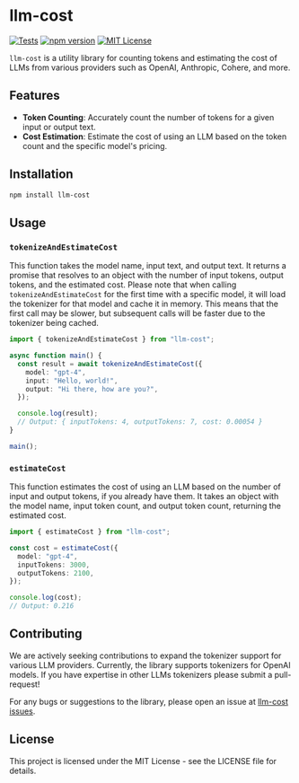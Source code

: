 # llm-cost

[![Tests](https://github.com/rogeriochaves/llm-cost/actions/workflows/node.js.yml/badge.svg)](https://github.com/rogeriochaves/llm-cost/actions/workflows/node.js.yml)
[![npm version](https://badge.fury.io/js/llm-cost.svg)](https://www.npmjs.com/package/llm-cost)
[![MIT License](https://img.shields.io/badge/license-MIT-blue.svg)](https://github.com/rogeriochaves/llm-cost/blob/master/LICENSE)

`llm-cost` is a utility library for counting tokens and estimating the cost of LLMs from various providers such as OpenAI, Anthropic, Cohere, and more.

## Features

- **Token Counting**: Accurately count the number of tokens for a given input or output text.
- **Cost Estimation**: Estimate the cost of using an LLM based on the token count and the specific model's pricing.

## Installation

```bash
npm install llm-cost
```

## Usage

### `tokenizeAndEstimateCost`

This function takes the model name, input text, and output text. It returns a promise that resolves to an object with the number of input tokens, output tokens, and the estimated cost.
Please note that when calling `tokenizeAndEstimateCost` for the first time with a specific model, it will load the tokenizer for that model and cache it in memory. This means that the first call may be slower, but subsequent calls will be faster due to the tokenizer being cached.

```typescript
import { tokenizeAndEstimateCost } from "llm-cost";

async function main() {
  const result = await tokenizeAndEstimateCost({
    model: "gpt-4",
    input: "Hello, world!",
    output: "Hi there, how are you?",
  });

  console.log(result);
  // Output: { inputTokens: 4, outputTokens: 7, cost: 0.00054 }
}

main();
```

### `estimateCost`

This function estimates the cost of using an LLM based on the number of input and output tokens, if you already have them. It takes an object with the model name, input token count, and output token count, returning the estimated cost.

```typescript
import { estimateCost } from "llm-cost";

const cost = estimateCost({
  model: "gpt-4",
  inputTokens: 3000,
  outputTokens: 2100,
});

console.log(cost);
// Output: 0.216
```

## Contributing

We are actively seeking contributions to expand the tokenizer support for various LLM providers. Currently, the library supports tokenizers for OpenAI models. If you have expertise in other LLMs tokenizers please submit a pull-request!

For any bugs or suggestions to the library, please open an issue at [llm-cost issues](https://github.com/rogeriochaves/llm-cost/issues/new).

## License

This project is licensed under the MIT License - see the LICENSE file for details.

